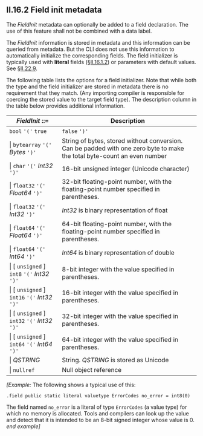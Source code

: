 ## II.16.2 Field init metadata

The _FieldInit_ metadata can optionally be added to a field declaration. The use of this feature shall not be combined with a data label.

The _FieldInit_ information is stored in metadata and this information can be queried from metadata. But the CLI does not use this information to automatically initialize the corresponding fields. The field initializer is typically used with **literal** fields (§[II.16.1.2](ii.16.1.2-field-contract-attributes.md)) or parameters with default values. See §[II.22.9](ii.22.9-constant-0x0b.md).

The following table lists the options for a field initializer. Note that while both the type and the field initializer are stored in metadata there is no requirement that they match. (Any importing compiler is responsible for coercing the stored value to the target field type). The description column in the table below provides additional information.

 | _FieldInit_ ::= | Description
 | ---- | ----
 | `bool` `'('` `true` | `false` `')'` | Boolean value, encoded as true or false
 | \| `bytearray` `'('` _Bytes_ `')'` | String of bytes, stored without conversion. Can be padded with one zero byte to make the total byte-count an even number
 | \| `char` `'('` _Int32_ `')'` | 16-bit unsigned integer (Unicode character)
 | \| `float32` `'('` _Float64_ `')'` | 32-bit floating-point number, with the floating-point number specified in parentheses.
 | \| `float32` `'('` _Int32_ `')'` | _Int32_ is binary representation of float
 | \| `float64` `'('` _Float64_ `')'` | 64-bit floating-point number, with the floating-point number specified in parentheses.
 | \| `float64` `'('` _Int64_ `')'` | _Int64_ is binary representation of double
 | \| [ `unsigned` ] `int8` `'('` _Int32_ `')'` | 8-bit integer with the value specified in parentheses.
 | \| [ `unsigned` ] `int16` `'('` _Int32_ `')'` | 16-bit integer with the value specified in parentheses.
 | \| [ `unsigned` ] `int32` `'('` _Int32_ `')'` | 32-bit integer with the value specified in parentheses.
 | \| [ `unsigned` ] `int64` `'('` _Int64_ `')'` | 64-bit integer with the value specified in parentheses.
 | \| _QSTRING_ | String. _QSTRING_ is stored as Unicode
 | \| `nullref` | Null object reference

_[Example:_ The following shows a typical use of this:

 ```ilasm
 .field public static literal valuetype ErrorCodes no_error = int8(0)
 ```

The field named `no_error` is a literal of type `ErrorCodes` (a value type) for which no memory is allocated. Tools and compilers can look up the value and detect that it is intended to be an 8-bit signed integer whose value is 0. _end example]_

